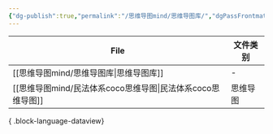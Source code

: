 ```yaml
---
{"dg-publish":true,"permalink":"/思维导图mind/思维导图库/","dgPassFrontmatter":true,"noteIcon":"","created":"2024-10-17T10:29:08.487+08:00","updated":"2024-10-17T10:31:24.687+08:00"}
---
```


| File                                       | 文件类别 |
| ------------------------------------------ | ---- |
| [[思维导图mind/思维导图库\|思维导图库]]               | \-   |
| [[思维导图mind/民法体系coco思维导图\|民法体系coco思维导图]] | 思维导图 |

{ .block-language-dataview}
